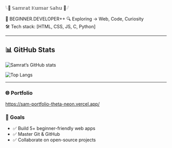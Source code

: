 𓆩👾 𝕊𝕒𝕞𝕣𝕒𝕥 𝕂𝕦𝕞𝕒𝕣 𝕊𝕒𝕙𝕦 👾𓆪  


🧬 BEGINNER.DEVELOPER++
🔍 Exploring → Web, Code, Curiosity  
🛠️ Tech stack: [HTML, CSS, JS, C, Python]





---

## 📊 GitHub Stats

<!-- GitHub Stats Card -->
![Samrat’s GitHub stats](https://github-readme-stats.vercel.app/api?username=CRASHs4aint&show_icons=true&hide_rank=false&include_all_commits=true)

<!-- Top Languages Card -->
![Top Langs](https://github-readme-stats.vercel.app/api/top-langs/?username=CRASHs4aint&layout=compact&hide_progress=false)

---

### 🌐 Portfolio
https://sam-portfolio-theta-neon.vercel.app/

### 🎯 Goals
- ✅ Build 5+ beginner-friendly web apps
- ✅ Master Git & GitHub
- ✅ Collaborate on open-source projects
